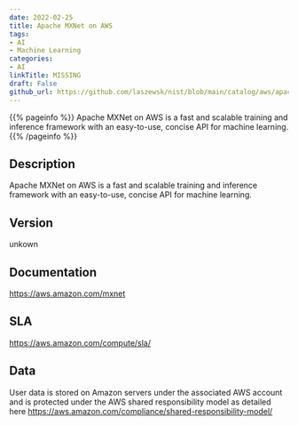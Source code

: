 ```yaml
---
date: 2022-02-25
title: Apache MXNet on AWS
tags: 
- AI
- Machine Learning
categories: 
- AI
linkTitle: MISSING
draft: False         
github_url: https://github.com/laszewsk/nist/blob/main/catalog/aws/apache-mxnet-on-aws.yaml
---
```


{{% pageinfo %}}
Apache MXNet on AWS is a fast and scalable training and inference framework with an easy-to-use, concise API for machine learning.
{{% /pageinfo %}}

## Description

Apache MXNet on AWS is a fast and scalable training and inference framework with an easy-to-use, concise API for machine learning.

## Version

unkown

## Documentation

https://aws.amazon.com/mxnet

## SLA

https://aws.amazon.com/compute/sla/

## Data

User data is stored on Amazon servers under the associated AWS account and is protected under the AWS shared responsibility model as detailed here https://aws.amazon.com/compliance/shared-responsibility-model/
